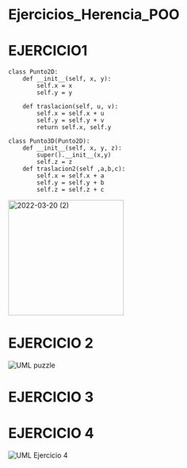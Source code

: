 # Ejercicios_Herencia_POO

# EJERCICIO1

    class Punto2D:
        def __init__(self, x, y):
            self.x = x
            self.y = y

        def traslacion(self, u, v):
            self.x = self.x + u
            self.y = self.y + v
            return self.x, self.y

    class Punto3D(Punto2D):
        def __init__(self, x, y, z):
            super().__init__(x,y)
            self.z = z
        def traslacion2(self ,a,b,c): 
            self.x = self.x + a
            self.y = self.y + b
            self.z = self.z + c
            
<img width="233" alt="2022-03-20 (2)" src="https://user-images.githubusercontent.com/91720991/159174187-b7d7d416-4c28-4c0b-a9e5-46cc0836625f.png">

# EJERCICIO 2

![UML puzzle](https://user-images.githubusercontent.com/91722847/159286685-764df47a-a49b-46e4-a3df-a9e798f2c8ff.png)

# EJERCICIO 3



# EJERCICIO 4

![UML Ejercicio 4](https://user-images.githubusercontent.com/91722847/159286626-3aa56d3b-6898-488f-a278-f6b4b3e51643.png)
